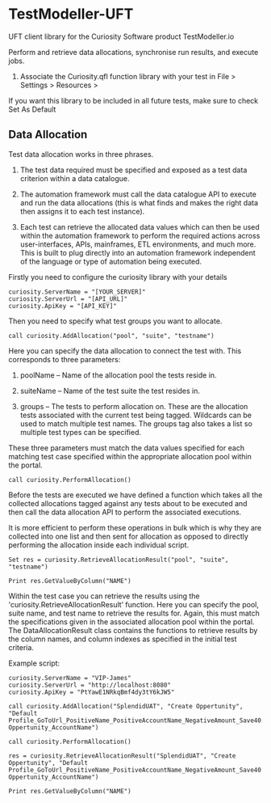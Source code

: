 # TestModeller-UFT
 UFT client library for the Curiosity Software product TestModeller.io

Perform and retrieve data allocations, synchronise run results, and execute jobs.

1. Associate the Curiosity.qfl function library with your test in File > Settings > Resources >

If you want this library to be included in all future tests, make sure to check Set As Default

## Data Allocation
Test data allocation works in three phrases. 

1. The test data required must be specified and exposed as a test data criterion within a data catalogue.

2. The automation framework must call the data catalogue API to execute and run the data allocations (this is what finds and makes the right data then assigns it to each test instance). 

3. Each test can retrieve the allocated data values which can then be used within the automation framework to perform the required actions across user-interfaces, APIs, mainframes, ETL environments, and much more. This is built to plug directly into an automation framework independent of the language or type of automation being executed.

Firstly you need to configure the curiosity library with your details
```
curiosity.ServerName = "[YOUR_SERVER]"
curiosity.ServerUrl = "[API_URL]"
curiosity.ApiKey = "[API_KEY]"
```

Then you need to specify what test groups you want to allocate.
```
call curiosity.AddAllocation("pool", "suite", "testname")
```

Here you can specify the data allocation to connect the test with. This corresponds to three parameters:
1.	poolName – Name of the allocation pool the tests reside in.

2.	suiteName – Name of the test suite the test resides in.

3.	groups – The tests to perform allocation on. These are the allocation tests associated with the current test being tagged. Wildcards can be used to match multiple test names. The groups tag also takes a list so multiple test types can be specified.

These three parameters must match the data values specified for each matching test case specified within the appropriate allocation pool within the portal.

```
call curiosity.PerformAllocation()

```
Before the tests are executed we have defined a function which takes all the collected allocations tagged against any tests about to be executed and then call the data allocation API to perform the associated executions. 

It is more efficient to perform these operations in bulk which is why they are collected into one list and then sent for allocation as opposed to directly performing the allocation inside each individual script. 

```
Set res = curiosity.RetrieveAllocationResult("pool", "suite", "testname")

Print res.GetValueByColumn("NAME")
```

Within the test case you can retrieve the results using the 'curiosity.RetrieveAllocationResult’ function. Here you can specify the pool, suite name, and test name to retrieve the results for. Again, this must match the specifications given in the associated allocation pool within the portal. The DataAllocationResult class contains the functions to retrieve results by the column names, and column indexes as specified in the initial test criteria.

Example script:
```
curiosity.ServerName = "VIP-James"
curiosity.ServerUrl = "http://localhost:8080"
curiosity.ApiKey = "PtYawE1NRkqBmf4dy3tY6kJW5"

call curiosity.AddAllocation("SplendidUAT", "Create Oppertunity", "Default Profile_GoToUrl_PositiveName_PositiveAccountName_NegativeAmount_Save40:::Create Oppertunity_AccountName")

call curiosity.PerformAllocation()

res = curiosity.RetrieveAllocationResult("SplendidUAT", "Create Oppertunity", "Default Profile_GoToUrl_PositiveName_PositiveAccountName_NegativeAmount_Save40:::Create Oppertunity_AccountName")

Print res.GetValueByColumn("NAME")
```
